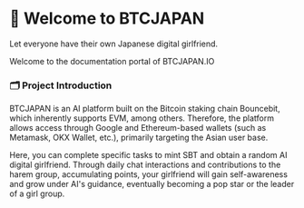 # 🌸 Welcome to BTCJAPAN

Let everyone have their own Japanese digital girlfriend.&#x20;

Welcome to the documentation portal of BTCJAPAN.IO

### 🗂 Project Introduction

BTCJAPAN is an AI platform built on the Bitcoin staking chain Bouncebit, which inherently supports EVM, among others. Therefore, the platform allows access through Google and Ethereum-based wallets (such as Metamask, OKX Wallet, etc.), primarily targeting the Asian user base.

Here, you can complete specific tasks to mint SBT and obtain a random AI digital girlfriend. Through daily chat interactions and contributions to the harem group, accumulating points, your girlfriend will gain self-awareness and grow under AI's guidance, eventually becoming a pop star or the leader of a girl group.
